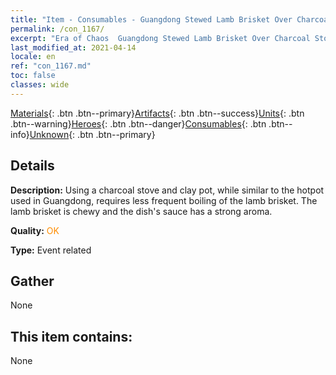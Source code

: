 ```yaml
---
title: "Item - Consumables - Guangdong Stewed Lamb Brisket Over Charcoal Stove"
permalink: /con_1167/
excerpt: "Era of Chaos  Guangdong Stewed Lamb Brisket Over Charcoal Stove"
last_modified_at: 2021-04-14
locale: en
ref: "con_1167.md"
toc: false
classes: wide
---
```

 [Materials](/Items/){: .btn .btn--primary}[Artifacts](/Items/Artifacts/){: .btn .btn--success}[Units](/Items/Units/){: .btn .btn--warning}[Heroes](/Items/Heroes/){: .btn .btn--danger}[Consumables](/Items/Consumables/){: .btn .btn--info}[Unknown](/Items/Unknown/){: .btn .btn--primary}

## Details
 **Description:** Using a charcoal stove and clay pot, while similar to the hotpot used in Guangdong, requires less frequent boiling of the lamb brisket. The lamb brisket is chewy and the dish's sauce has a strong aroma.

 **Quality:** <span style="color: #FF8C00">OK</span>

 **Type:** Event related

## Gather

  None

## This item contains:

  None

